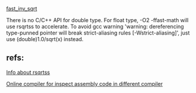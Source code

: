 [fast_inv_sqrt](https://en.wikipedia.org/wiki/Fast_inverse_square_root)

There is no C/C++ API for double type. For float type, -O2 -ffast-math will use rsqrtss to accelerate. To avoid gcc warning 'warning: dereferencing type-punned pointer will break strict-aliasing rules [-Wstrict-aliasing]', just use (double)1.0/sqrt(x) instead.

## refs:
[Info about rsqrtss](https://www.felixcloutier.com/x86/rsqrtss)

[Online compiler for inspect assembly code in different compiler](https://godbolt.org/)
